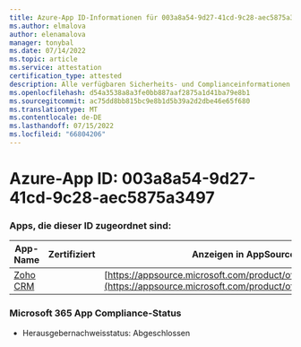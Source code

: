 ```yaml
---
title: Azure-App ID-Informationen für 003a8a54-9d27-41cd-9c28-aec5875a3497
ms.author: elmalova
author: elenamalova
manager: tonybal
ms.date: 07/14/2022
ms.topic: article
ms.service: attestation
certification_type: attested
description: Alle verfügbaren Sicherheits- und Complianceinformationen für 003a8a54-9d27-41cd-9c28-aec5875a3497.
ms.openlocfilehash: d54a3538a8a3fe0bb887aaf2875a1d41ba79e8b1
ms.sourcegitcommit: ac75dd8bb815bc9e8b1d5b39a2d2dbe46e65f680
ms.translationtype: MT
ms.contentlocale: de-DE
ms.lasthandoff: 07/15/2022
ms.locfileid: "66804206"
---
```

# <a name="azure-app-id-003a8a54-9d27-41cd-9c28-aec5875a3497"></a>Azure-App ID: 003a8a54-9d27-41cd-9c28-aec5875a3497


### <a name="apps-associated-with-this-id"></a>Apps, die dieser ID zugeordnet sind:
| **App-Name** | **Zertifiziert** | **Anzeigen in AppSource** |
|--------------|---------------|-----------------------|
| [Zoho CRM](../forward/WA104382094.md) |  | [https://appsource.microsoft.com/product/office/WA104382094](https://appsource.microsoft.com/product/office/WA104382094) |

### <a name="microsoft-365-app-compliance-status"></a>Microsoft 365 App Compliance-Status
- Herausgebernachweisstatus: Abgeschlossen

